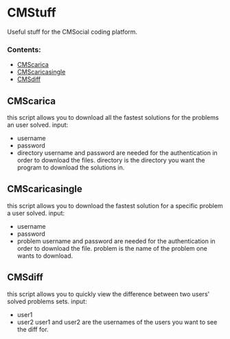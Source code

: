 # CMStuff
Useful stuff for the CMSocial coding platform.
### Contents: ###
* [CMScarica](#CMScarica)
* [CMScaricasingle](#CMScaricasingle)
* [CMSdiff](#CMSdiff)

## CMScarica
this script allows you to download all the fastest solutions for the problems an user solved.
input:
* username
* password
* directory
username and password are needed for the authentication in order to download the files.
directory is the directory you want the program to download the solutions in.

## CMScaricasingle
this script allows you to download the fastest solution for a specific problem a user solved.
input:
* username
* password
* problem
username and password are needed for the authentication in order to download the file.
problem is the name of the problem one wants to download.

## CMSdiff
this script allows you to quickly view the difference between two users' solved problems sets.
input:
* user1
* user2
user1 and user2 are the usernames of the users you want to see the diff for.
